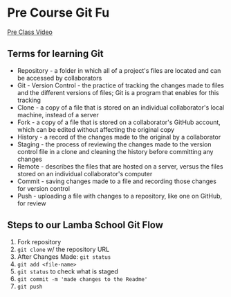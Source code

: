 # Pre Course Git Fu
[Pre Class Video](https://youtu.be/ZihgMcrHOF4)
## Terms for learning Git
 * Repository - a folder in which all of a project's files are located and can be accessed by collaborators
 * Git - Version Control - the practice of tracking the changes made to files and the different versions of files; Git is a program that enables for this tracking
 * Clone - a copy of a file that is stored on an individual collaborator's local machine, instead of a server
 * Fork - a copy of a file that is stored on a collaborator's GitHub account, which can be edited without affecting the original copy
 * History - a record of the changes made to the original by a collaborator
 * Staging - the process of reviewing the changes made to the version control file in a clone and cleaning the history before committing any changes
 * Remote - describes the files that are hosted on a server, versus the files stored on an individual collaborator's computer
 * Commit - saving changes made to a file and recording those changes for version control
 * Push - uploading a file with changes to a repository, like one on GitHub, for review

## Steps to our Lamba School Git Flow
1. Fork repository
2. `git clone` w/ the repository URL 
3. After Changes Made: `git status`
4. `git add <file-name>` 
5. `git status` to check what is staged
6. `git commit -m 'made changes to the Readme'`
7. `git push`
